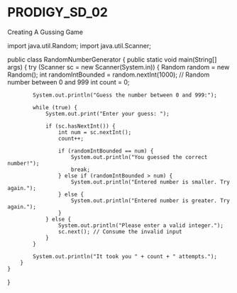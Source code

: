 # PRODIGY_SD_02
Creating A Gussing Game

import java.util.Random;
import java.util.Scanner;

public class RandomNumberGenerator {
    public static void main(String[] args) {
        try (Scanner sc = new Scanner(System.in)) {
            Random random = new Random();
            int randomIntBounded = random.nextInt(1000); // Random number between 0 and 999
            int count = 0;

            System.out.println("Guess the number between 0 and 999:");

            while (true) {
                System.out.print("Enter your guess: ");

                if (sc.hasNextInt()) {
                    int num = sc.nextInt();
                    count++;

                    if (randomIntBounded == num) {
                        System.out.println("You guessed the correct number!");
                        break;
                    } else if (randomIntBounded > num) {
                        System.out.println("Entered number is smaller. Try again.");
                    } else {
                        System.out.println("Entered number is greater. Try again.");
                    }
                } else {
                    System.out.println("Please enter a valid integer.");
                    sc.next(); // Consume the invalid input
                }
            }

            System.out.println("It took you " + count + " attempts.");
        }
    }
}

